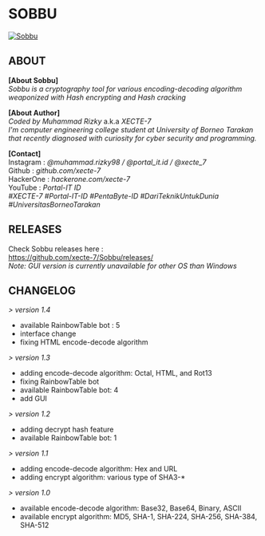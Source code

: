 # SOBBU

<a href="https://github.com/xecte-7/Sobbu/releases"><img align="center" src="https://raw.githubusercontent.com/xecte-7/projects-assets/main/Sobbu/version-1.4/banner-1.4.jpg" alt="Sobbu"></a>

## ABOUT
**[About Sobbu]**<br>
*Sobbu is a cryptography tool for various encoding-decoding algorithm weaponized with Hash encrypting and Hash cracking*

**[About Author]**<br>
*Coded by Muhammad Rizky* a.k.a *XECTE-7*<br>
*I'm computer engineering college student at University of Borneo Tarakan that recently diagnosed with curiosity for cyber security and programming.*

**[Contact]**<br>
Instagram : *@muhammad.rizky98 / @portal_it.id / @xecte_7*<br>
Github : *github.com/xecte-7*<br>
HackerOne : *hackerone.com/xecte-7*<br>
YouTube : *Portal-IT ID*<br>
*#XECTE-7 #Portal-IT-ID #PentaByte-ID #DariTeknikUntukDunia #UniversitasBorneoTarakan*

## RELEASES
Check Sobbu releases here :<br>
https://github.com/xecte-7/Sobbu/releases/
<br>
*Note: GUI version is currently unavailable for other OS than Windows*

## CHANGELOG
*> version 1.4*
- available RainbowTable bot : 5
- interface change
- fixing HTML encode-decode algorithm

*> version 1.3*
- adding encode-decode algorithm: Octal, HTML, and Rot13
- fixing RainbowTable bot
- available RainbowTable bot: 4
- add GUI

*> version 1.2*
- adding decrypt hash feature
- available RainbowTable bot: 1

*> version 1.1*
- adding encode-decode algorithm: Hex and URL
- adding encrypt algorithm: various type of SHA3-*

*> version 1.0*
- available encode-decode algorithm: Base32, Base64, Binary, ASCII
- available encrypt algorithm: MD5, SHA-1, SHA-224, SHA-256, SHA-384, SHA-512
